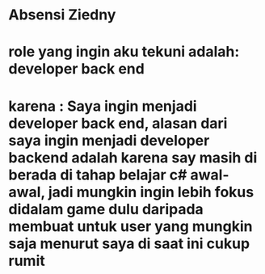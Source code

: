 # Absensi Ziedny 

# role yang ingin aku tekuni adalah: developer back end

# karena : Saya ingin menjadi developer back end, alasan dari saya ingin menjadi developer backend adalah karena say masih di berada di tahap belajar c# awal-awal, jadi mungkin ingin lebih fokus didalam game dulu daripada membuat untuk user yang mungkin saja menurut saya di saat ini cukup rumit
